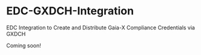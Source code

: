 # EDC-GXDCH-Integration

EDC Integration to Create and Distribute Gaia-X Compliance Credentials via GXDCH

Coming soon!
